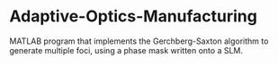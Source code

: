# Adaptive-Optics-Manufacturing
MATLAB program that implements the Gerchberg-Saxton algorithm to generate multiple foci, using a phase mask written onto a SLM.
